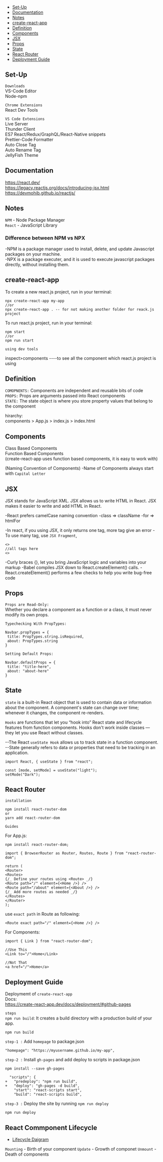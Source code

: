 - [Set-Up](#set-up)
- [Documentation](#documentation)
- [Notes](#notes)
- [create-react-app](#create-react-app)
- [Definition](#definition)
- [Components](#components)
- [JSX](#jsx)
- [Props](#props)
- [State](#state)
- [React Router](#react-router)
- [Deployment Guide](#deployment-guide)

## Set-Up

`Downloads`  
VS-Code Editor  
Node-npm

`Chrome Extensions`  
React Dev Tools

`VS Code Extensions`  
Live Server  
Thunder Client  
ES7 React/Redux/GraphQL/React-Native snippets  
Prettier-Code Formatter  
Auto Close Tag  
Auto Rename Tag  
JellyFish Theme

## Documentation

https://react.dev/  
https://legacy.reactjs.org/docs/introducing-jsx.html  
https://devmohib.github.io/reactjs/  

## Notes

`NPM` - Node Package Manager  
`React` - JavaScript Library

### Difference between NPM vs NPX

-NPM is a package manager used to install, delete, and update Javascript packages on your machine.  
-NPX is a package executer, and it is used to execute javascript packages directly, without installing them.

## create-react-app

To create a new react.js project, run in your terminal:

```
npx create-react-app my-app
//or
npx create-react-app . -- for not making another folder for reack.js project
```

To run react.js project, run in your terminal:

```
npm start
//or
npm run start
```

`using dev tools`

inspect>components ----to see all the component which react.js project is using

## Definition

`COMOPNENTS:` Components are independent and reusable bits of code  
`PROPS:` Props are arguments passed into React components  
`STATE:` The state object is where you store property values that belong to the component

hirarchy:  
components > App.js > index.js > index.html

## Components

Class Based Components  
Function Based Components  
(create-react-app uses function based components, it is easy to work with)

(Naming Convention of Components)
-Name of Components always start with `Capital Letter`

## JSX

JSX stands for JavaScript XML. JSX allows us to write HTML in React. JSX makes it easier to write and add HTML in React.

-React prefers camelCase naming convention
-class => className
-for => htmlFor

-In react, if you using JSX, it only returns one tag, more tag give an error
-To use many tag, use `JSX Fragment`,

```
<>
//all tags here
<>
```

-Curly braces {}, let you bring JavaScript logic and variables into your markup
-Babel compiles JSX down to React.createElement() calls.
-React.createElement() performs a few checks to help you write bug-free code

## Props

`Props are Read-Only:`  
Whether you declare a component as a function or a class, it must never modify its own props.

`Typechecking With PropTypes:`

```
Navbar.propTypes = {
 title: PropTypes.string.isRequired,
 about: PropTypes.string
}
```

`Setting Default Props:`

```
Navbar.defaultProps = {
 title: "title-here",
 about: "about-here"
}
```

## State

`state` is a built-in React object that is used to contain data or information about the component. A component's state can change over time; whenever it changes, the component re-renders.

`Hooks` are functions that let you “hook into” React state and lifecycle features from function components. Hooks don't work inside classes — they let you use React without classes.

--The React `useState Hook` allows us to track state in a function component.
--State generally refers to data or properties that need to be tracking in an application.

```
import React, { useState } from "react";
```

```
const [mode, setMode] = useState("light");
setMode("Dark");
```

## React Router

`installation`

```
npm install react-router-dom
or
yarn add react-router-dom
```

`Guides`

For App.js:

```
npm install react-router-dom;
```
```
import { BrowserRouter as Router, Routes, Route } from "react-router-dom";
```

```
return (
<Router>
<Routes>
{/_ Define your routes using <Route> _/}
<Route path="/" element={<Home />} />
<Route path="/about" element={<About />} />
{/_ Add more routes as needed _/}
</Routes>
</Router>
);
```

use `exact path` in Route as following:

```
<Route exact path="/" element={<Home />} />
```

For Components:

```
import { Link } from "react-router-dom";
```

```
//Use This
<Link to="/">Home</Link>

//Not That
<a href="/">Home</a>
```

## Deployment Guide
Deploymemt of `create-react-app`  
Docs:  
https://create-react-app.dev/docs/deployment/#github-pages  

`steps`  
`npm run build`: It creates a build directory with a production build of your app.  
```
npm run build
```

`step-1 :` Add `homepage` to package.json  
```
"homepage": "https://myusername.github.io/my-app",
```
`step-2 :` Install `gh-pages` and add deploy to scripts in package.json  
```
npm install --save gh-pages
```
```
  "scripts": {
+   "predeploy": "npm run build",
+   "deploy": "gh-pages -d build",
    "start": "react-scripts start",
    "build": "react-scripts build",
```
`step-3 :` Deploy the site by running `npm run deploy`  
```
npm run deploy
```

## React Commponent Lifecycle
- [Lifecycle Daigram](https://projects.wojtekmaj.pl/react-lifecycle-methods-diagram/)

`Mounting` - Birth of your component
`Update` - Growth of componet
`Unmount` - Death of components